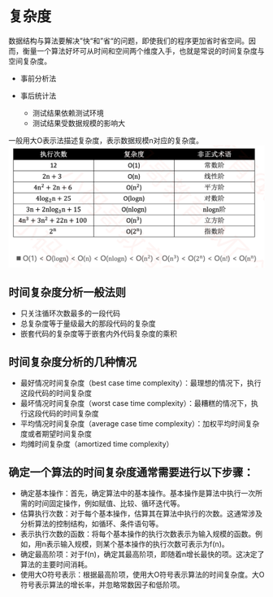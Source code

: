 # 复杂度
数据结构与算法要解决”快“和”省“的问题，即使我们的程序更加省时省空间。因而，衡量一个算法好坏可从时间和空间两个维度入手，也就是常说的时间复杂度与空间复杂度。

- 事前分析法
- 事后统计法
    
    * 测试结果依赖测试环境
    * 测试结果受数据规模的影响大

一般用大O表示法描述复杂度，表示数据规模n对应的复杂度。
![常见的时间复杂度](https://github.com/FreakLee/Data-Structure-Algorithm/blob/main/Images/1/%E5%B8%B8%E8%A7%81%E5%A4%8D%E6%9D%82%E5%BA%A6.png)

## 时间复杂度分析一般法则

- 只关注循环次数最多的一段代码
- 总复杂度等于量级最大的那段代码的复杂度
- 嵌套代码的复杂度等于嵌套内外代码复杂度的乘积

## 时间复杂度分析的几种情况
- 最好情况时间复杂度（best case time complexity）：最理想的情况下，执行这段代码的时间复杂度
- 最坏情况时间复杂度（worst case time complexity）：最糟糕的情况下，执行这段代码的时间复杂度
- 平均情况时间复杂度（average case time complexity）：加权平均时间复杂度或者期望时间复杂度
- 均摊时间复杂度（amortized time complexity）

## 确定一个算法的时间复杂度通常需要进行以下步骤：

- 确定基本操作：首先，确定算法中的基本操作。基本操作是算法中执行一次所需的时间固定操作，例如赋值、比较、循环迭代等。
- 估算执行次数：对于每个基本操作，估算其在算法中执行的次数。这通常涉及分析算法的控制结构，如循环、条件语句等。
- 表示执行次数的函数：将每个基本操作的执行次数表示为输入规模的函数。例如，用n表示输入规模，则某个基本操作的执行次数可表示为f(n)。
- 确定最高阶项：对于f(n)，确定其最高阶项，即随着n增长最快的项。这决定了算法的主要时间消耗。
- 使用大O符号表示：根据最高阶项，使用大O符号表示算法的时间复杂度。大O符号表示算法的增长率，并忽略常数因子和低阶项。
